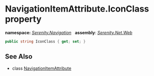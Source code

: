 # NavigationItemAttribute.IconClass property
**namespace:** *[Serenity.Navigation](../../README.md#serenity.navigation-namespace)*   **assembly**: *[Serenity.Net.Web](../../README.md)*

```csharp
public string IconClass { get; set; }
```

## See Also

* class [NavigationItemAttribute](../NavigationItemAttribute.md)